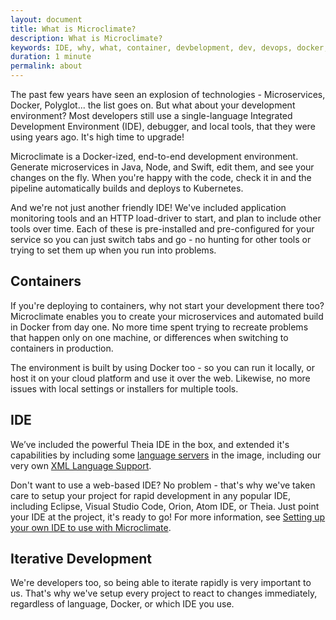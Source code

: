 ```yaml
---
layout: document
title: What is Microclimate?
description: What is Microclimate?
keywords: IDE, why, what, container, devbelopment, dev, devops, docker, editor, ide, fast, pipeline, rapid
duration: 1 minute
permalink: about
---
```


The past few years have seen an explosion of technologies - Microservices, Docker, Polyglot... the list goes on. But what about your development environment? Most developers still use a single-language Integrated Development Environment (IDE), debugger, and local tools, that they were using years ago. It's high time to upgrade!

Microclimate is a Docker-ized, end-to-end development environment. Generate microservices in Java, Node, and Swift, edit them, and see your changes on the fly. When you're happy with the code, check it in and the pipeline automatically builds and deploys to Kubernetes.

And we're not just another friendly IDE! We've included application monitoring tools and an HTTP load-driver to start, and plan to include other tools over time. Each of these is pre-installed and pre-configured for your service so you can just switch tabs and go - no hunting for other tools or trying to set them up when you run into problems.


## Containers

If you're deploying to containers, why not start your development there too? Microclimate enables you to create your microservices and automated build in Docker from day one. No more time spent trying to recreate problems that happen only on one machine, or differences when switching to containers in production.

The environment is built by using Docker too - so you can run it locally, or host it on your cloud platform and use it over the web. Likewise, no more issues with local settings or installers for multiple tools.


## IDE

We’ve included the powerful Theia IDE in the box, and extended it's capabilities by including some [language servers](http://langserver.org) in the image,  including our very own [XML Language Support](https://marketplace.visualstudio.com/items?itemName=IBM.XMLLanguageSupport).

Don't want to use a web-based IDE? No problem - that's why we've taken care to setup your project for rapid development in any popular IDE, including Eclipse, Visual Studio Code, Orion, Atom IDE, or Theia. Just point your IDE at the project, it's ready to go! For more information, see [Setting up your own IDE to use with Microclimate](./setting-own-ide).


## Iterative Development

We're developers too, so being able to iterate rapidly is very important to us. That's why we've setup every project to react to changes immediately, regardless of language, Docker, or which IDE you use.
